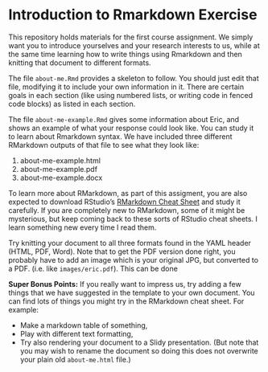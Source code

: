 Introduction to Rmarkdown Exercise
================

This repository holds materials for the first course assignment. We
simply want you to introduce yourselves and your research interests to
us, while at the same time learning how to write things using Rmarkdown
and then knitting that document to different formats.

The file `about-me.Rmd` provides a skeleton to follow. You should just
edit that file, modifying it to include your own information in it.
There are certain goals in each section (like using numbered lists, or
writing code in fenced code blocks) as listed in each section.

The file `about-me-example.Rmd` gives some information about Eric, and
shows an example of what your response could look like. You can study it
to learn about Rmarkdown syntax. We have included three different
RMarkdown outputs of that file to see what they look like:

1.  about-me-example.html
2.  about-me-example.pdf
3.  about-me-example.docx

To learn more about RMarkdown, as part of this assigment, you are also
expected to download RStudio’s [RMarkdown Cheat
Sheet](https://www.rstudio.com/wp-content/uploads/2015/02/rmarkdown-cheatsheet.pdf)
and study it carefully. If you are completely new to RMarkdown, some of
it might be mysterious, but keep coming back to these sorts of RStudio
cheat sheets. I learn something new every time I read them.

Try knitting your document to all three formats found in the YAML header
(HTML, PDF, Word). Note that to get the PDF version done right, you
probably have to add an image which is your original JPG, but converted
to a PDF. (i.e. like `images/eric.pdf`). This can be done

**Super Bonus Points:** If you really want to impress us, try adding a
few things that we have suggested in the template to your own document.
You can find lots of things you might try in the RMarkdown cheat sheet.
For example:

  - Make a markdown table of something,
  - Play with different text formatting,
  - Try also rendering your document to a Slidy presentation. (But note
    that you may wish to rename the document so doing this does not
    overwrite your plain old `about-me.html` file.)
